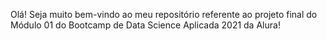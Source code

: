 Olá! Seja muito bem-vindo ao meu repositório referente ao projeto final do Módulo 01 do Bootcamp de Data Science Aplicada 2021 da Alura!
